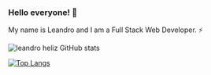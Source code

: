 ### Hello everyone!  👋
My name is Leandro and I am a Full Stack Web Developer. ⚡

![leandro heliz GitHub stats](https://github-readme-stats.vercel.app/api?username=leandroheliz&theme=radical)

[![Top Langs](https://github-readme-stats.vercel.app/api/top-langs/?username=leandroheliz&layout=compact)](https://github.com/leandroheliz/github-readme-stats)
